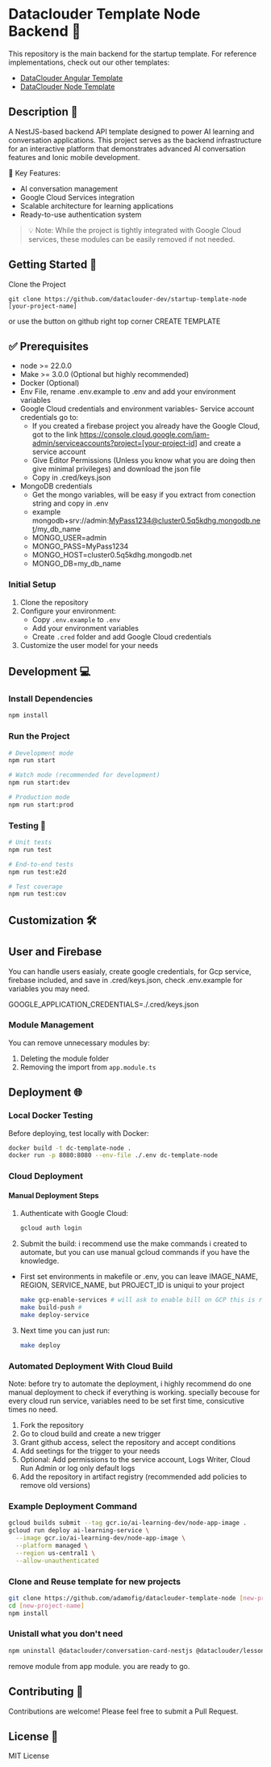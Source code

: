 # Dataclouder Template Node Backend 🤖

This repository is the main backend for the startup template. For reference implementations, check out our other templates:

- [DataClouder Angular Template](https://github.com/dataclouder-dev/startup-template-angular)
- [DataClouder Node Template](https://github.com/dataclouder-dev/startup-template-node)

## Description 📝

A NestJS-based backend API template designed to power AI learning and conversation applications. This project serves as the backend infrastructure for an interactive platform that demonstrates advanced AI conversation features and Ionic mobile development.

🎯 Key Features:

- AI conversation management
- Google Cloud Services integration
- Scalable architecture for learning applications
- Ready-to-use authentication system

> 💡 Note: While the project is tightly integrated with Google Cloud services, these modules can be easily removed if not needed.

## Getting Started 🚀

Clone the Project

`git clone https://github.com/dataclouder-dev/startup-template-node [your-project-name]`

or use the button on github right top corner CREATE TEMPLATE

## ✅ Prerequisites

- node >= 22.0.0
- Make >= 3.0.0 (Optional but highly recommended)
- Docker (Optional)
- Env File, rename .env.example to .env and add your environment variables
- Google Cloud credentials and environment variables- Service account credentials go to:
  - If you created a firebase project you already have the Google Cloud, got to the link https://console.cloud.google.com/iam-admin/serviceaccounts?project=[your-project-id] and create a service account
  - Give Editor Permissions (Unless you know what you are doing then give minimal privileges) and download the json file
  - Copy in .cred/keys.json
- MongoDB credentials
  - Get the mongo variables, will be easy if you extract from conection string and copy in .env
  - example mongodb+srv://admin:MyPass1234@cluster0.5q5kdhg.mongodb.net/my_db_name
  - MONGO_USER=admin
  - MONGO_PASS=MyPass1234
  - MONGO_HOST=cluster0.5q5kdhg.mongodb.net
  - MONGO_DB=my_db_name

### Initial Setup

1. Clone the repository
2. Configure your environment:
   - Copy `.env.example` to `.env`
   - Add your environment variables
   - Create `.cred` folder and add Google Cloud credentials
3. Customize the user model for your needs

## Development 💻

### Install Dependencies

```bash
npm install
```

### Run the Project

```bash
# Development mode
npm run start

# Watch mode (recommended for development)
npm run start:dev

# Production mode
npm run start:prod
```

### Testing 🧪

```bash
# Unit tests
npm run test

# End-to-end tests
npm run test:e2d

# Test coverage
npm run test:cov
```

## Customization 🛠️

## User and Firebase

You can handle users easialy, create google credentials, for Gcp service, firebase included, and save in .cred/keys.json, check .env.example for variables you may need.

GOOGLE_APPLICATION_CREDENTIALS=./.cred/keys.json

### Module Management

You can remove unnecessary modules by:

1. Deleting the module folder
2. Removing the import from `app.module.ts`

## Deployment 🌐

### Local Docker Testing

Before deploying, test locally with Docker:

```bash
docker build -t dc-template-node .
docker run -p 8080:8080 --env-file ./.env dc-template-node
```

### Cloud Deployment

#### Manual Deployment Steps

1. Authenticate with Google Cloud:

   ```bash
   gcloud auth login
   ```

2. Submit the build: i recommend use the make commands i created to automate, but you can use manual gcloud commands if you have the knowledge.

- First set environments in makefile or .env, you can leave IMAGE_NAME, REGION, SERVICE_NAME, but PROJECT_ID is uniqui to your project

  ```bash
  make gcp-enable-services # will ask to enable bill on GCP this is required to deploy
  make build-push #
  make deploy-service
  ```

3. Next time you can just run:

   ```bash
   make deploy
   ```

### Automated Deployment With Cloud Build

Note: before try to automate the deployment, i highly recommend do one manual deployment to check if everything is working. specially becouse for every cloud run service, variables need to be set first time, consicutive times no need.

1. Fork the repository
2. Go to cloud build and create a new trigger
3. Grant github access, select the repository and accept conditions
4. Add seetings for the trigger to your needs
5. Optional: Add permissions to the service account, Logs Writer, Cloud Run Admin or log only default logs
6. Add the repository in artifact registry (recommended add policies to remove old versions)

### Example Deployment Command

```bash
gcloud builds submit --tag gcr.io/ai-learning-dev/node-app-image .
gcloud run deploy ai-learning-service \
  --image gcr.io/ai-learning-dev/node-app-image \
  --platform managed \
  --region us-central1 \
  --allow-unauthenticated
```

### Clone and Reuse template for new projects

```bash
git clone https://github.com/adamofig/dataclouder-template-node [new-project-name]
cd [new-project-name]
npm install
```

### Unistall what you don't need

```bash
npm uninstall @dataclouder/conversation-card-nestjs @dataclouder/lessons-nestjs @dataclouder/storage-uploader
```

remove module from app module. you are ready to go.

## Contributing 🤝

Contributions are welcome! Please feel free to submit a Pull Request.

## License 📄

MIT License
